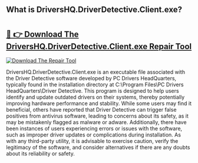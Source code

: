 ## What is DriversHQ.DriverDetective.Client.exe? 

# <h2><a href="https://exedetect.com/download.php?DriversHQ.DriverDetective.Client.exe">🔗 👉 Download The DriversHQ.DriverDetective.Client.exe Repair Tool</a></h2>

[![Download The Repair Tool](https://exedetect.com/download-button.jpg)](https://exedetect.com/download.php?DriversHQ.DriverDetective.Client.exe)

DriversHQ.DriverDetective.Client.exe is an executable file associated with the Driver Detective software developed by PC Drivers HeadQuarters, typically found in the installation directory at C:\Program Files\PC Drivers HeadQuarters\Driver Detective\. This program is designed to help users identify and update outdated drivers on their systems, thereby potentially improving hardware performance and stability. While some users may find it beneficial, others have reported that Driver Detective can trigger false positives from antivirus software, leading to concerns about its safety, as it may be mistakenly flagged as malware or adware. Additionally, there have been instances of users experiencing errors or issues with the software, such as improper driver updates or complications during installation. As with any third-party utility, it is advisable to exercise caution, verify the legitimacy of the software, and consider alternatives if there are any doubts about its reliability or safety.